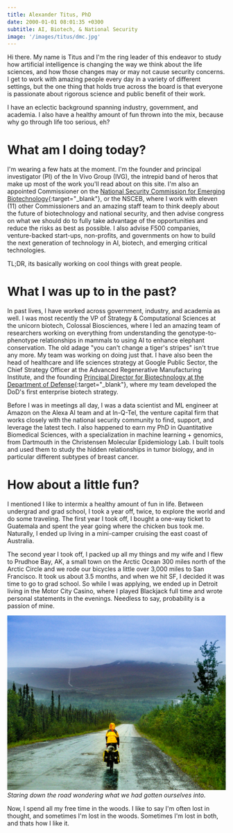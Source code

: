 ```yaml
---
title: Alexander Titus, PhD
date: 2000-01-01 08:01:35 +0300
subtitle: AI, Biotech, & National Security
image: '/images/titus/dmc.jpg'
---
```


Hi there. My name is Titus and I'm the ring leader of this endeavor to study how artificial intelligence is changing the way we think about the life sciences, and how those changes may or may not cause security concerns. I get to work with amazing people every day in a variety of different settings, but the one thing that holds true across the board is that everyone is passionate about rigorous science and public benefit of their work. 

I have an eclectic background spanning industry, government, and academia. I also have a healthy amount of fun thrown into the mix, because why go through life too serious, eh?

# What am I doing today?
I'm wearing a few hats at the moment. I'm the founder and principal investigator (PI) of the In Vivo Group (IVG), the intrepid band of heros that make up most of the work you'll read about on this site. I'm also an appointed Commissioner on the [National Security Commission for Emerging Biotechnology](https://www.linkedin.com/company/national-security-commission-on-emerging-biotechnology-nsceb/){:target="_blank"}, or the NSCEB, where I work with eleven (11) other Commissioners and an amazing staff team to think deeply about the future of biotechnology and national security, and then advise congress on what we should do to fully take advantage of the opportunities and reduce the risks as best as possible. I also advise F500 companies, venture-backed start-ups, non-profits, and governments on how to build the next generation of technology in AI, biotech, and emerging critical technologies. 

TL;DR, its basically working on cool things with great people. 

# What I was up to in the past?
In past lives, I have worked across government, industry, and academia as well. I was most recently the VP of Strategy & Computational Sciences at the unicorn biotech, Colossal Biosciences, where I led an amazing team of researchers working on everything from understanding the genotype-to-phenotype relationships in mammals to using AI to enhance elephant conservation. The old adage "you can't change a tiger's stripes" isn't true any more. My team was working on doing just that. I have also been the head of healthcare and life sciences strategy at Google Public Sector, the Chief Strategy Officer at the Advanced Regenerative Manufacturing Institute, and the founding [Principal Director for Biotechnology at the Department of Defense](https://www.defense.gov/About/Biographies/Biography/Article/1845752/dr-alexander-titus/){:target="_blank"}, where my team developed the DoD's first enterprise biotech strategy. 

Before I was in meetings all day, I was a data scientist and ML engineer at Amazon on the Alexa AI team and at In-Q-Tel, the venture capital firm that works closely with the national security community to find, support, and leverage the latest tech. I also happened to earn my PhD in Quantitative Biomedical Sciences, with a specialization in machine learning + genomics, from Dartmouth in the Christensen Molecular Epidemiology Lab. I built tools and used them to study the hidden relationships in tumor biology, and in particular different subtypes of breast cancer. 

# How about a little fun?
I mentioned I like to intermix a healthy amount of fun in life. Between undergrad and grad school, I took a year off, twice, to explore the world and do some traveling. The first year I took off, I bought a one-way ticket to Guatemala and spent the year going where the chicken bus took me. Naturally, I ended up living in a mini-camper cruising the east coast of Australia. 

The second year I took off, I packed up all my things and my wife and I flew to Prudhoe Bay, AK, a small town on the Arctic Ocean 300 miles north of the Arctic Circle and we rode our bicycles a little over 3,000 miles to San Francisco. It took us about 3.5 months, and when we hit SF, I decided it was time to go to grad school. So while I was applying, we ended up in Detroit living in the Motor City Casino, where I played Blackjack full time and wrote personal statements in the evenings. Needless to say, probability is a passion of mine. 

<div class="gallery-box">
  <div class="gallery">
    <img src="/images/adventures/daltonhills.jpg" loading="lazy" alt="Car">
  </div>
  <em>Staring down the road wondering what we had gotten ourselves into.</em>
</div>

Now, I spend all my free time in the woods. I like to say I'm often lost in thought, and sometimes I'm lost in the woods. Sometimes I'm lost in both, and thats how I like it. 